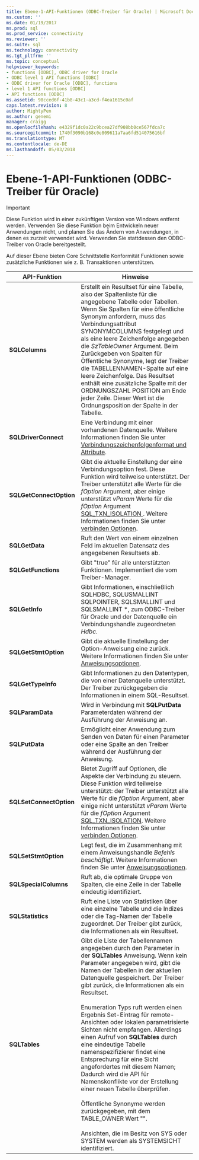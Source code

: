```yaml
---
title: Ebene-1-API-Funktionen (ODBC-Treiber für Oracle) | Microsoft Docs
ms.custom: ''
ms.date: 01/19/2017
ms.prod: sql
ms.prod_service: connectivity
ms.reviewer: ''
ms.suite: sql
ms.technology: connectivity
ms.tgt_pltfrm: ''
ms.topic: conceptual
helpviewer_keywords:
- functions [ODBC], ODBC driver for Oracle
- ODBC level 1 API functions [ODBC]
- ODBC driver for Oracle [ODBC], functions
- level 1 API functions [ODBC]
- API functions [ODBC]
ms.assetid: 98cced6f-41b8-43c1-a3cd-f4ea1615c0af
caps.latest.revision: 8
author: MightyPen
ms.author: genemi
manager: craigg
ms.openlocfilehash: e4329f1dc0a22c9bcea27df908bb0ce567fdca7c
ms.sourcegitcommit: 1740f3090b168c0e809611a7aa6fd514075616bf
ms.translationtype: MT
ms.contentlocale: de-DE
ms.lasthandoff: 05/03/2018
---
```

# <a name="level-1-api-functions-odbc-driver-for-oracle"></a>Ebene-1-API-Funktionen (ODBC-Treiber für Oracle)
> [!IMPORTANT]  
>  Diese Funktion wird in einer zukünftigen Version von Windows entfernt werden. Verwenden Sie diese Funktion beim Entwickeln neuer Anwendungen nicht, und planen Sie das Ändern von Anwendungen, in denen es zurzeit verwendet wird. Verwenden Sie stattdessen den ODBC-Treiber von Oracle bereitgestellt.  
  
 Auf dieser Ebene bieten Core Schnittstelle Konformität Funktionen sowie zusätzliche Funktionen wie z. B. Transaktionen unterstützen.  
  
|API-Funktion|Hinweise|  
|------------------|-----------|  
|**SQLColumns**|Erstellt ein Resultset für eine Tabelle, also der Spaltenliste für die angegebene Tabelle oder Tabellen. Wenn Sie Spalten für eine öffentliche Synonym anfordern, muss das Verbindungsattribut SYNONYMCOLUMNS festgelegt und als eine leere Zeichenfolge angegeben die *SzTableOwner* Argument. Beim Zurückgeben von Spalten für Öffentliche Synonyme, legt der Treiber die TABELLENNAMEN-Spalte auf eine leere Zeichenfolge. Das Resultset enthält eine zusätzliche Spalte mit der ORDNUNGSZAHL POSITION am Ende jeder Zeile. Dieser Wert ist die Ordnungsposition der Spalte in der Tabelle.|  
|**SQLDriverConnect**|Eine Verbindung mit einer vorhandenen Datenquelle. Weitere Informationen finden Sie unter [Verbindungszeichenfolgenformat und Attribute](../../odbc/microsoft/connection-string-format-and-attributes.md).|  
|**SQLGetConnectOption**|Gibt die aktuelle Einstellung der eine Verbindungsoption fest. Diese Funktion wird teilweise unterstützt. Der Treiber unterstützt alle Werte für die *fOption* Argument, aber einige unterstützt *vParam* Werte für die *fOption* Argument [SQL_TXN_ISOLATION ](../../odbc/microsoft/connect-options.md). Weitere Informationen finden Sie unter [verbinden Optionen](../../odbc/microsoft/connect-options.md).|  
|**SQLGetData**|Ruft den Wert von einem einzelnen Feld im aktuellen Datensatz des angegebenen Resultsets ab.|  
|**SQLGetFunctions**|Gibt "true" für alle unterstützten Funktionen. Implementiert die vom Treiber-Manager.|  
|**SQLGetInfo**|Gibt Informationen, einschließlich SQLHDBC, SQLUSMALLINT SQLPOINTER, SQLSMALLINT und SQLSMALLINT \*, zum ODBC-Treiber für Oracle und der Datenquelle ein Verbindungshandle zugeordneten *Hdbc*.|  
|**SQLGetStmtOption**|Gibt die aktuelle Einstellung der Option-Anweisung eine zurück. Weitere Informationen finden Sie unter [Anweisungsoptionen](../../odbc/microsoft/statement-options.md).|  
|**SQLGetTypeInfo**|Gibt Informationen zu den Datentypen, die von einer Datenquelle unterstützt. Der Treiber zurückgegeben die Informationen in einem SQL-Resultset.|  
|**SQLParamData**|Wird in Verbindung mit **SQLPutData** Parameterdaten während der Ausführung der Anweisung an.|  
|**SQLPutData**|Ermöglicht einer Anwendung zum Senden von Daten für einen Parameter oder eine Spalte an den Treiber während der Ausführung der Anweisung.|  
|**SQLSetConnectOption**|Bietet Zugriff auf Optionen, die Aspekte der Verbindung zu steuern. Diese Funktion wird teilweise unterstützt: der Treiber unterstützt alle Werte für die *fOption* Argument, aber einige nicht unterstützt *vParam* Werte für die *fOption* Argument [SQL_TXN_ISOLATION](../../odbc/microsoft/connect-options.md). Weitere Informationen finden Sie unter [verbinden Optionen](../../odbc/microsoft/connect-options.md).|  
|**SQLSetStmtOption**|Legt fest, die im Zusammenhang mit einem Anweisungshandle *Befehls beschäftigt*. Weitere Informationen finden Sie unter [Anweisungsoptionen](../../odbc/microsoft/statement-options.md).|  
|**SQLSpecialColumns**|Ruft ab, die optimale Gruppe von Spalten, die eine Zeile in der Tabelle eindeutig identifiziert.|  
|**SQLStatistics**|Ruft eine Liste von Statistiken über eine einzelne Tabelle und die Indizes oder die Tag-Namen der Tabelle zugeordnet. Der Treiber gibt zurück, die Informationen als ein Resultset.|  
|**SQLTables**|Gibt die Liste der Tabellennamen angegeben durch den Parameter in der **SQLTables** Anweisung. Wenn kein Parameter angegeben wird, gibt die Namen der Tabellen in der aktuellen Datenquelle gespeichert. Der Treiber gibt zurück, die Informationen als ein Resultset.<br /><br /> Enumeration Typs ruft werden einen Ergebnis Set-Eintrag für remote-Ansichten oder lokalen parametrisierte Sichten nicht empfangen. Allerdings einen Aufruf von **SQLTables** durch eine eindeutige Tabelle namenspezifizierer findet eine Entsprechung für eine Sicht angefordertes mit diesem Namen; Dadurch wird die API für Namenskonflikte vor der Erstellung einer neuen Tabelle überprüfen.<br /><br /> Öffentliche Synonyme werden zurückgegeben, mit dem TABLE_OWNER Wert "".<br /><br /> Ansichten, die im Besitz von SYS oder SYSTEM werden als SYSTEMSICHT identifiziert.|
